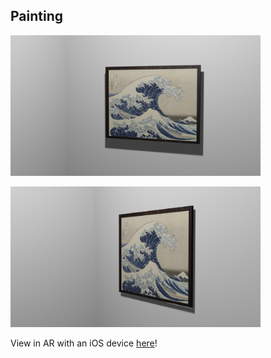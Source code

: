 ## Painting

<img src="https://github.com/inots/3DModeling/blob/main/painting/painting.png" width=400><br>

<img src="https://github.com/inots/3DModeling/blob/main/painting/painting2.png" width=400><br>

View in AR with an iOS device [here](../blob/main/painting/painting.usdz)!
